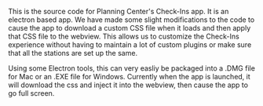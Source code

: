This is the source code for Planning Center's Check-Ins app.  It is an electron based app.  We have made some slight modifications to the code to cause the app to download a custom CSS file when it loads and then apply that CSS file to the webview.  This allows us to customize the Check-Ins experience without having to maintain a lot of custom plugins or make sure that all the stations are set up the same.  

Using some Electron tools, this can very easliy be packaged into a .DMG file for Mac or an .EXE file for Windows.  Currently when the app is launched, it will download the css and inject it into the webview, then cause the app to go full screen.
